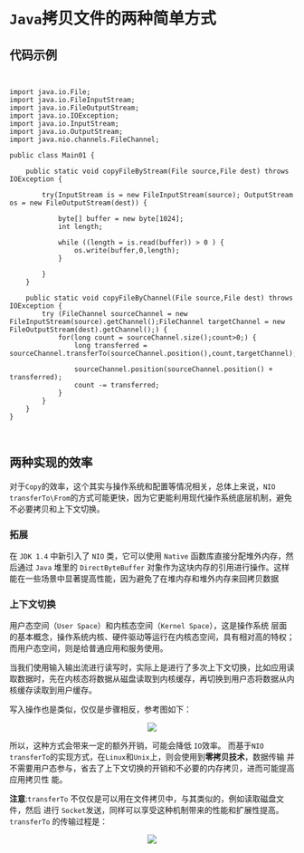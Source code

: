 # `Java`拷贝文件的两种简单方式


## 代码示例

```


import java.io.File;
import java.io.FileInputStream;
import java.io.FileOutputStream;
import java.io.IOException;
import java.io.InputStream;
import java.io.OutputStream;
import java.nio.channels.FileChannel;

public class Main01 {

    public static void copyFileByStream(File source,File dest) throws IOException {

        try(InputStream is = new FileInputStream(source); OutputStream os = new FileOutputStream(dest)) {

            byte[] buffer = new byte[1024];
            int length;

            while ((length = is.read(buffer)) > 0 ) {
                os.write(buffer,0,length);
            }

        }
    }

    public static void copyFileByChannel(File source,File dest) throws IOException {
        try (FileChannel sourceChannel = new FileInputStream(source).getChannel();FileChannel targetChannel = new FileOutputStream(dest).getChannel();) {
            for(long count = sourceChannel.size();count>0;) {
                long transferred = sourceChannel.transferTo(sourceChannel.position(),count,targetChannel);

                sourceChannel.position(sourceChannel.position() + transferred);
                count -= transferred;
            }
        }
    }
}



```

## 两种实现的效率

对于`Copy`的效率，这个其实与操作系统和配置等情况相关，总体上来说，`NIO transferTo\From`的方式可能更快，因为它更能利用现代操作系统底层机制，避免不必要拷贝和上下文切换。

### 拓展

在 `JDK 1.4` 中新引入了 `NIO` 类，它可以使用 `Native` 函数库直接分配堆外内存，然后通过 `Java` 堆里的 `DirectByteBuffer` 对象作为这块内存的引用进行操作。这样能在一些场景中显著提高性能，因为避免了在堆内存和堆外内存来回拷贝数据

### 上下文切换

用户态空间（`User Space`）和内核态空间（`Kernel Space`），这是操作系统
层面的基本概念，操作系统内核、硬件驱动等运行在内核态空间，具有相对高的特权；而用户态空间，则是给普通应用和服务使用。



当我们使用输入输出流进行读写时，实际上是进行了多次上下文切换，比如应用读取数据时，先在内核态将数据从磁盘读取到内核缓存，再切换到用户态将数据从内核缓存读取到用户缓存。

写入操作也是类似，仅仅是步骤相反，参考图如下：

 <div align="center">
<img src="https://github.com/ZP-AlwaysWin/Java-Learn/blob/master/java%E5%AD%A6%E4%B9%A0%E7%AC%94%E8%AE%B0/Java%E5%AD%A6%E4%B9%A0%E5%9B%BE%E7%89%87/%E8%BE%93%E5%85%A5%E8%BE%93%E5%87%BA%E6%B5%81%E5%A4%8D%E5%88%B6.PNG" />
</div>







所以，这种方式会带来一定的额外开销，可能会降低 `IO`效率。
而基于` NIO transferTo `的实现方式，在` Linux `和` Unix `上，则会使用到**零拷贝技术**，数据传输
并不需要用户态参与，省去了上下文切换的开销和不必要的内存拷贝，进而可能提高应用拷贝性
能。



**注意**:`transferTo` 不仅仅是可以用在文件拷贝中，与其类似的，例如读取磁盘文件，然后
进行 `Socket`发送，同样可以享受这种机制带来的性能和扩展性提高。`transferTo` 的传输过程是：



 <div align="center">
<img src="https://github.com/ZP-AlwaysWin/Java-Learn/blob/master/java%E5%AD%A6%E4%B9%A0%E7%AC%94%E8%AE%B0/Java%E5%AD%A6%E4%B9%A0%E5%9B%BE%E7%89%87/%E9%9B%B6%E6%8B%B7%E8%B4%9D%E6%8A%80%E6%9C%AF.PNG" />
</div>
